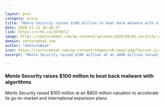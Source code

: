 ```yaml
---

layout: post
category: press
title: "Menlo Security raises $100 million to beat back malware with algorithms"
date: 2020-11-12 16:36:27
link: https://vrhk.co/3eT0SlZ
image: https://venturebeat.com/wp-content/uploads/2020/09/AI_security-e1602003587272.jpg?w=1200&strip=all
domain: venturebeat.com
author: "VentureBeat"
icon: https://venturebeat.com/wp-content/themes/vb-news/img/favicon.ico
excerpt: "Menlo Security raised $100 million at an $800 million valuation to accelerate its go-to-market and international expansion plans."

---
```


### Menlo Security raises $100 million to beat back malware with algorithms

Menlo Security raised $100 million at an $800 million valuation to accelerate its go-to-market and international expansion plans.